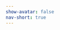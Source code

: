 ```yaml
---
show-avatar: false
nav-short: true
---
```

<title>Email Subscribe</title>
<div id="tripetto"></div>
<script src="https://unpkg.com/tripetto-runner-foundation"></script>
<script src="https://unpkg.com/tripetto-runner-autoscroll"></script>
<script src="https://unpkg.com/tripetto-services"></script>
<script>
var tripetto = TripettoServices.init({ token: "eyJhbGciOiJIUzI1NiIsInR5cCI6IkpXVCJ9.eyJ1c2VyIjoiV1hmTGdnMWpkSkpzMFdZVk5USmRRbEd4WVZLQnFxWlNWUHpZdS9RNU1PQT0iLCJkZWZpbml0aW9uIjoidWUxSTFIZGhXdHJQM3hOZFpPY3lFeEJZeE0yd0pWQlFSVngzNnp0bVJnRT0iLCJ0eXBlIjoiY29sbGVjdCJ9.NtPsncVT0RdVKeLDzoOoRtN8MTyxt-367LbxPOweK-g" });

TripettoAutoscroll.run({
    element: document.getElementById("tripetto"),
    definition: tripetto.definition,
    styles: tripetto.styles,
    l10n: tripetto.l10n,
    locale: tripetto.locale,
    translations: tripetto.translations,
    attachments: tripetto.attachments,
    onSubmit: tripetto.onSubmit
});
</script>
